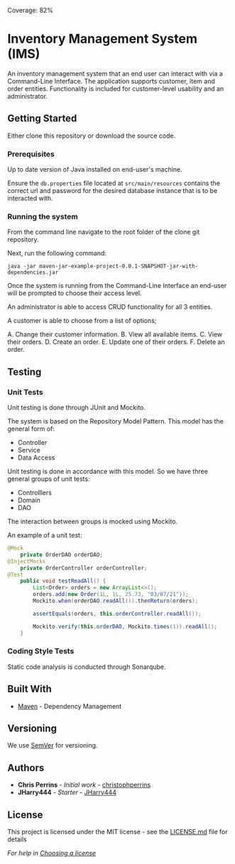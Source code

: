Coverage: 82%
# Inventory Management System (IMS)

An inventory management system that an end user can interact with via a Command-Line Interface. The application supports customer, item and order entities. Functionality is included for customer-level usability and an administrator.

## Getting Started

Either clone this repository or download the source code.

### Prerequisites

Up to date version of Java installed on end-user's machine.

Ensure the `db.properties` file located at `src/main/resources` contains the correct url and password for the desired database instance that is to be interacted with.

### Running the system

From the command line navigate to the root folder of the clone git repository.

Next, run the following command:

```shell
java -jar maven-jar-example-project-0.0.1-SNAPSHOT-jar-with-dependencies.jar
```

Once the system is running from the Command-Line Interface an end-user will be prompted to choose their access level.

An administrator is able to access CRUD functionality for all 3 entities.

A customer is able to choose from a list of options;

A. Change their customer information.
B. View all available items.
C. View their orders.
D. Create an order.
E. Update one of their orders.
F. Delete an order.

## Testing

### Unit Tests 

Unit testing is done through JUnit and Mockito.

The system is based on the Repository Model Pattern. This model has the general form of:

* Controller
* Service
* Data Access

Unit testing is done in accordance with this model. So we have three general groups of unit tests:

* Controlllers
* Domain
* DAO

The interaction between groups is mocked using Mockito.

An example of a unit test:

```java
@Mock
	private OrderDAO orderDAO;
@InjectMocks
	private OrderController orderController;
@Test
	public void testReadAll() {
		List<Order> orders = new ArrayList<>();
		orders.add(new Order(1L, 1L, 25.73, "03/07/21"));
		Mockito.when(orderDAO.readAll()).thenReturn(orders);

		assertEquals(orders, this.orderController.readAll());

		Mockito.verify(this.orderDAO, Mockito.times(1)).readAll();
	}
```

### Coding Style Tests

Static code analysis is conducted through Sonarqube.

## Built With

* [Maven](https://maven.apache.org/) - Dependency Management

## Versioning

We use [SemVer](http://semver.org/) for versioning.

## Authors

* **Chris Perrins** - *Initial work* - [christophperrins](https://github.com/christophperrins)
* **JHarry444** - *Starter* - [JHarry444](https://github.com/JHarry444)

## License

This project is licensed under the MIT license - see the [LICENSE.md](LICENSE.md) file for details 

*For help in [Choosing a license](https://choosealicense.com/)*

